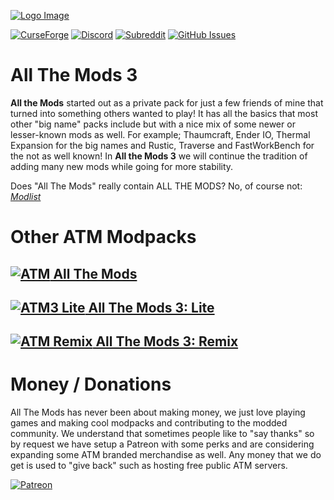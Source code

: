 [![Logo Image](https://i.imgur.com/R3RgVCP.png)](https://minecraft.curseforge.com/members/ATMTeam/projects)

[![CurseForge](http://cf.way2muchnoise.eu/full_269708_downloads.svg)](https://minecraft.curseforge.com/projects/all-the-mods-3)
[![Discord](https://img.shields.io/discord/254530689225981953.svg?&label=discord&colorB=yellow)](https://discordapp.com/invite/rbSZNDQ)
[![Subreddit](https://img.shields.io/badge/subreddit-r%2Fallthemods-red.svg)](https://reddit.com/r/allthemods)
[![GitHub Issues](https://img.shields.io/github/issues/AllTheMods/ATM-3.svg)](https://github.com/AllTheMods/ATM-3/issues)

# All The Mods 3
**All the Mods** started out as a private pack for just a few friends of mine that turned into something others wanted to play! It has all the basics that most other "big name" packs include but with a nice mix of some newer or lesser-known mods as well. For example; Thaumcraft, Ender IO, Thermal Expansion for the big names and Rustic, Traverse and FastWorkBench for the not as well known! In **All the Mods 3** we will continue the tradition of adding many new mods while going for more stability.

Does "All The Mods" really contain ALL THE MODS? No, of course not:<br/>*[Modlist](https://rawgit.com/AllTheMods/ATM-3/master/modlist.html)*

# Other ATM Modpacks
[![ATM](http://cf.way2muchnoise.eu/full_242462_downloads.svg) All The Mods](https://minecraft.curseforge.com/projects/all-the-mods)
--
[![ATM3 Lite](http://cf.way2muchnoise.eu/full_274129_downloads.svg) All The Mods 3: Lite](https://minecraft.curseforge.com/projects/atm-3-lite)
--
[![ATM Remix](http://cf.way2muchnoise.eu/full_301845_downloads.svg) All The Mods 3: Remix](https://minecraft.curseforge.com/projects/all-the-mods-3-remix)
--

# Money / Donations
All The Mods has never been about making money, we just love playing games and making cool modpacks and contributing to the modded community. We understand that sometimes people like to "say thanks" so by request we have setup a Patreon with some perks and are considering expanding some ATM branded merchandise as well. Any money that we do get is used to "give back" such as hosting free public ATM servers.

[![Patreon](https://c5.patreon.com/external/logo/become_a_patron_button.png)](https://www.patreon.com/allthemods)
